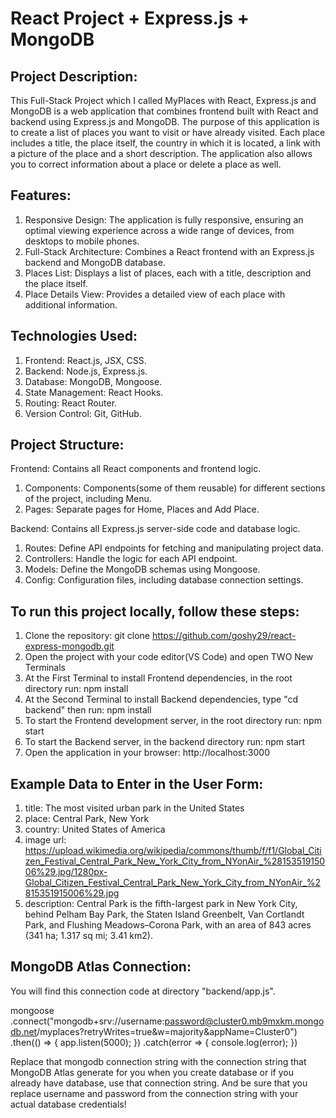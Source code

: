 # React Project + Express.js + MongoDB
## Project Description:
This Full-Stack Project which I called MyPlaces with React, Express.js and MongoDB is a web application that combines frontend built with React and backend using Express.js and MongoDB. Тhe purpose of this application is to create a list of places you want to visit or have already visited. Each place includes a title, the place itself, the country in which it is located, a link with a picture of the place and a short description. The application also allows you to correct information about a place or delete a place as well.

## Features:
1. Responsive Design: The application is fully responsive, ensuring an optimal viewing experience across a wide range of devices, from desktops to mobile phones.
2. Full-Stack Architecture: Combines a React frontend with an Express.js backend and MongoDB database. 
3. Places List: Displays a list of places, each with a title, description and the place itself.
4. Place Details View: Provides a detailed view of each place with additional information.

## Technologies Used:
1. Frontend: React.js, JSX, CSS.
2. Backend: Node.js, Express.js.
3. Database: MongoDB, Mongoose.
4. State Management: React Hooks.
5. Routing: React Router.
6. Version Control: Git, GitHub.

## Project Structure:
Frontend: Contains all React components and frontend logic.
 1. Components: Components(some of them reusable) for different sections of the project, including Menu.
 2. Pages: Separate pages for Home, Places and Add Place.

Backend: Contains all Express.js server-side code and database logic.
 1. Routes: Define API endpoints for fetching and manipulating project data.
 2. Controllers: Handle the logic for each API endpoint.
 3. Models: Define the MongoDB schemas using Mongoose.
 4. Config: Configuration files, including database connection settings.

## To run this project locally, follow these steps:
1. Clone the repository: git clone https://github.com/goshy29/react-express-mongodb.git
2. Open the project with your code editor(VS Code) and open TWO New Terminals
3. At the First Terminal to install Frontend dependencies, in the root directory run: npm install       
4. At the Second Terminal to install Backend dependencies, type "cd backend" then run: npm install   
5. To start the Frontend development server, in the root directory run: npm start    
6. To start the Backend server, in the backend directory run: npm start
7. Open the application in your browser: http://localhost:3000

## Example Data to Enter in the User Form: 
1. title: The most visited urban park in the United States
2. place: Central Park, New York
3. country: United States of America
4. image url: https://upload.wikimedia.org/wikipedia/commons/thumb/f/f1/Global_Citizen_Festival_Central_Park_New_York_City_from_NYonAir_%2815351915006%29.jpg/1280px-Global_Citizen_Festival_Central_Park_New_York_City_from_NYonAir_%2815351915006%29.jpg
5. description: Central Park is the fifth-largest park in New York City, behind Pelham Bay Park, the Staten Island Greenbelt, Van Cortlandt Park, and Flushing Meadows–Corona Park, with an area of 843 acres (341 ha; 1.317 sq mi; 3.41 km2).

## MongoDB Atlas Connection:
You will find this connection code at directory "backend/app.js". 

mongoose
    .connect("mongodb+srv://username:password@cluster0.mb9mxkm.mongodb.net/myplaces?retryWrites=true&w=majority&appName=Cluster0")
    .then(() => {
        app.listen(5000);
    })
    .catch(error => {
        console.log(error);
    })

Replace that mongodb connection string with the connection string that MongoDB Atlas generate for you when you create database or if you already have database, use that connection string. And be sure that you replace username and password from the connection string with your actual database credentials!


